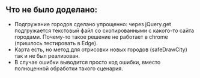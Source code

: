 ## Что не было доделано:

* Подгружание городов сделано упрощенно: через jQuery.get подгружается текстовый файл со скопированными с какого-то сайта городами. Почему-то такое решение не работает в chrome (пришлось тестировать в Edge).
* Карта есть, но метод для отрисовки новых городов (safeDrawCity) так и не был реализован.
* В случае ошибки выводится просто код ошибки, вместо полноценной обработки такого сценария.
